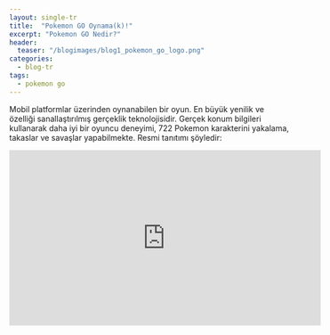 ```yaml
---
layout: single-tr
title:  "Pokemon GO Oynama(k)!"
excerpt: "Pokemon GO Nedir?"
header:
  teaser: "/blogimages/blog1_pokemon_go_logo.png"
categories: 
  - blog-tr
tags:
  - pokemon go
---
```


Mobil platformlar üzerinden oynanabilen bir oyun. En büyük yenilik ve özelliği sanallaştırılmış gerçeklik teknolojisidir. Gerçek konum bilgileri kullanarak daha iyi bir oyuncu deneyimi, 722 Pokemon karakterini yakalama, takaslar ve savaşlar yapabilmekte.
Resmi tanıtımı şöyledir:
<iframe width="560" height="315" src="https://www.youtube.com/embed/SWtDeeXtMZM" frameborder="0" allowfullscreen></iframe>